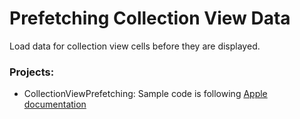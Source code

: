 # Prefetching Collection View Data

Load data for collection view cells before they are displayed.

### Projects:

* CollectionViewPrefetching: Sample code is following [Apple documentation](https://developer.apple.com/documentation/uikit/uicollectionviewdatasourceprefetching/prefetching_collection_view_data?language=objc)
